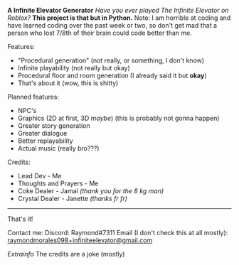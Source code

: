 **A Infinite Elevator Generator**
*Have you ever played The Infinite Elevator on Roblox?*
**This project is that but in Python.**
Note: I am horrible at coding and have learned coding over the past week or two, so don't get mad that a person who lost 7/8th of their brain could code better than me.

Features:
- "Procedural generation" (not really, or something, I don't know)
- Infinite playability (not really but okay)
- Procedural floor and room generation (I already said it but **okay**)
- That's about it (wow, this is shitty)

Planned features:
- NPC's
- Graphics (2D at first, 3D *maybe*) (this is probably not gonna happen)
- Greater story generation
- Greater dialogue
- Better replayability
- Actual music (really bro???)

Credits:
- Lead Dev - Me
- Thoughts and Prayers - Me
- Coke Dealer - Jamal *(thank you for the 8 kg man)*
- Crystal Dealer - Janette *(thanks fr fr)*

-----------------------------------

That's it!

Contact me:
Discord: Raymond#7311
Email (I don't check this at all mostly): raymondmorales098+infiniteelevator@gmail.com

*Extrainfo*
The credits are a joke (mostly)

